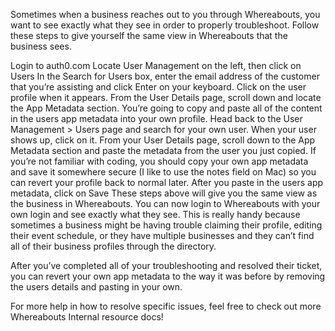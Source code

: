Sometimes when a business reaches out to you through Whereabouts, you want to see exactly what they see in order to properly troubleshoot. Follow these steps to give yourself the same view in Whereabouts that the business sees.

Login to auth0.com
Locate User Management on the left, then click on Users
In the Search for Users box, enter the email address of the customer that you’re assisting and click Enter on your keyboard. Click on the user profile when it appears.
From the User Details page, scroll down and locate the App Metadata section. You’re going to copy and paste all of the content in the users app metadata into your own profile.
Head back to the User Management > Users page and search for your own user. When your user shows up, click on it.
From your User Details page, scroll down to the App Metadata section and paste the metadata from the user you just copied. If you’re not familiar with coding, you should copy your own app metadata and save it somewhere secure (I like to use the notes field on Mac) so you can revert your profile back to normal later.
After you paste in the users app metadata, click on Save
These steps above will give you the same view as the business in Whereabouts. You can now login to Whereabouts with your own login and see exactly what they see. This is really handy because sometimes a business might be having trouble claiming their profile, editing their event schedule, or they have multiple businesses and they can’t find all of their business profiles through the directory.

After you’ve completed all of your troubleshooting and resolved their ticket, you can revert your own app metadata to the way it was before by removing the users details and pasting in your own.

For more help in how to resolve specific issues, feel free to check out more Whereabouts Internal resource docs!
